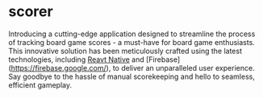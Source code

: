 # scorer 

Introducing a cutting-edge application designed to streamline the process of tracking board game scores - a must-have for board game enthusiasts. This innovative solution has been meticulously crafted using the latest technologies, including [Reavt Native](https://reactnative.dev/) and [Firebase] (https://firebase.google.com/), to deliver an unparalleled user experience. Say goodbye to the hassle of manual scorekeeping and hello to seamless, efficient gameplay.
